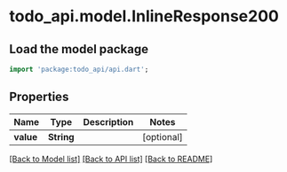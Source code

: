 # todo_api.model.InlineResponse200

## Load the model package
```dart
import 'package:todo_api/api.dart';
```

## Properties
Name | Type | Description | Notes
------------ | ------------- | ------------- | -------------
**value** | **String** |  | [optional] 

[[Back to Model list]](../README.md#documentation-for-models) [[Back to API list]](../README.md#documentation-for-api-endpoints) [[Back to README]](../README.md)


